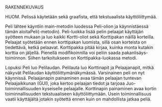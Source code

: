 RAKENNEKUVAUS

HUOM. Pelissä käytetään sekä graafista, että tekstuaalista käyttöliittymää.

Peli lähtee käyntiin main-metodin luodessa Peli-olion ja käynnistäessä tämän aloitaPeli(-metodin).
Peli-luokka lisää pelin pelaajat käyttäjän syötteen mukaan ja luo kaikki Kortti-oliot sekä Korttipakan näillä korteilla.
Pelaajat syötetään ennen korttipakan luomista, sillä osan korteista on tiedettävä, ketkä pelaavat. Korttipakka pitää
kirjaa, kuinka monta kutakin korttia on jäljellä. Pienellä modifikoinnilla voi peliin saada pakanlisäys-toiminnon.
Siihen tarkoitukseen on Korttipakka-luokassa metodi.

   Lopuksi Peli luo Pelilaudan. Pelilauta luo Korttinapit ja Pelaajanapit, mitkä näkyvät Pelilaudan
käyttöliittymänäkymässä. Varsinainen peli on nyt käynnissä. Pelaajanapin painaminen avaa tämän pelaajan 
tuntevan Pelaajaikkunan (GUI), joka kertoo pelaajan tiedot ja tarjoaa Juo-toiminnallisuuden kyseiselle pelaajalle.
Korttinapin painaminen avaa kortin toiminnallisuuden tekstuaaliseen käyttöliittymään.
Usein toiminnallisuus vaatii käyttäjältä jotakin syötettä ennen kuin on mahdollista jatkaa peliä.
